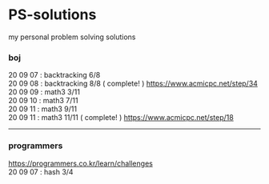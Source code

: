 # PS-solutions
my personal problem solving solutions

### boj
20 09 07 : backtracking 6/8  
20 09 08 : backtracking 8/8 ( complete! ) https://www.acmicpc.net/step/34  
20 09 09 : math3 3/11  
20 09 10 : math3 7/11  
20 09 11 : math3 9/11  
20 09 11 : math3 11/11 ( complete! ) https://www.acmicpc.net/step/18

- - -
### programmers
https://programmers.co.kr/learn/challenges  
20 09 07 : hash 3/4
